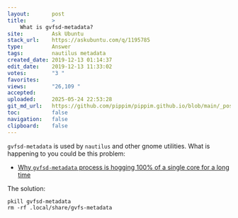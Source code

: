 ```yaml
---
layout:       post
title:        >
    What is gvfsd-metadata?
site:         Ask Ubuntu
stack_url:    https://askubuntu.com/q/1195785
type:         Answer
tags:         nautilus metadata
created_date: 2019-12-13 01:14:37
edit_date:    2019-12-13 11:33:02
votes:        "3 "
favorites:    
views:        "26,109 "
accepted:     
uploaded:     2025-05-24 22:53:28
git_md_url:   https://github.com/pippim/pippim.github.io/blob/main/_posts/2019/2019-12-13-What-is-gvfsd-metadata_.md
toc:          false
navigation:   false
clipboard:    false
---
```


`gvfsd-metadata` is used by `nautilus` and other gnome utilities. What is happening to you could be this problem:

- [Why ``gvfsd-metadata`` process is hogging 100% of a single core for a long time][1]

The solution:

``` 
pkill gvfsd-metadata 
rm -rf .local/share/gvfs-metadata
```


  [1]: https://unix.stackexchange.com/questions/108254/why-gvfsd-metadata-process-is-hogging-100-of-a-single-core-for-a-long-time
